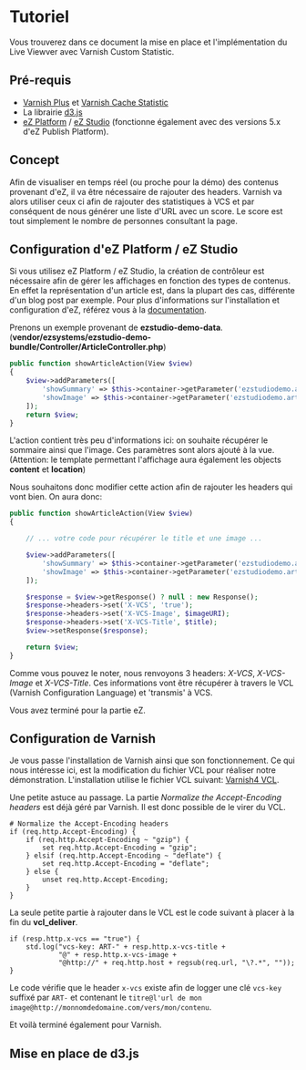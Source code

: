 Tutoriel
========

Vous trouverez dans ce document la mise en place et l'implémentation du Live Viewver
avec Varnish Custom Statistic.

Pré-requis
---------

* [Varnish Plus](https://www.varnish-software.com/products/varnish-plus) et [Varnish Cache Statistic](https://www.varnish-software.com/plus/varnish-custom-statistics)
* La librairie [d3.js](https://d3js.org/)
* [eZ Platform](http://ezplatform.com/) / [eZ Studio](http://ezstudio.com/) (fonctionne également avec des versions 5.x d'eZ Publish Platform).

Concept
-------

Afin de visualiser en temps réel (ou proche pour la démo) des contenus provenant d'eZ, il va être nécessaire de rajouter des headers. Varnish va alors utiliser ceux ci afin de rajouter des statistiques à VCS et par conséquent de nous générer une liste d'URL avec un score. Le score est tout simplement le nombre de personnes consultant la page.

Configuration d'eZ Platform / eZ Studio
---------------------------------------

Si vous utilisez eZ Platform / eZ Studio, la création de contrôleur est nécessaire afin de gérer les affichages en fonction des types de contenus. En effet la représentation d'un article est, dans la plupart des cas, différente d'un blog post par exemple.
Pour plus d'informations sur l'installation et configuration d'eZ, référez vous à la [documentation](https://doc.ez.no/display/TECHDOC/Beginner+Tutorial).

Prenons un exemple provenant de **ezstudio-demo-data**. (**vendor/ezsystems/ezstudio-demo-bundle/Controller/ArticleController.php**)

```php
public function showArticleAction(View $view)
{
    $view->addParameters([
        'showSummary' => $this->container->getParameter('ezstudiodemo.article.full_view.show_summary'),
        'showImage' => $this->container->getParameter('ezstudiodemo.article.full_view.show_image'),
    ]);
    return $view;
}
```

L'action contient très peu d'informations ici: on souhaite récupérer le sommaire ainsi que l'image. Ces paramètres sont alors ajouté à la vue. (Attention: le template permettant l'affichage aura également les objects **content** et **location**)

Nous souhaitons donc modifier cette action afin de rajouter les headers qui vont bien. On aura donc:

```php
public function showArticleAction(View $view)
{

    // ... votre code pour récupérer le title et une image ...

    $view->addParameters([
        'showSummary' => $this->container->getParameter('ezstudiodemo.article.full_view.show_summary'),
        'showImage' => $this->container->getParameter('ezstudiodemo.article.full_view.show_image'),
    ]);

    $response = $view->getResponse() ? null : new Response();
    $response->headers->set('X-VCS', 'true');
    $response->headers->set('X-VCS-Image', $imageURI);
    $response->headers->set('X-VCS-Title', $title);
    $view->setResponse($response);

    return $view;
}
```

Comme vous pouvez le noter, nous renvoyons 3 headers: *X-VCS*, *X-VCS-Image* et *X-VCS-Title*. Ces informations vont être récupérer à travers le VCL (Varnish Configuration Language) et 'transmis' à VCS.

Vous avez terminé pour la partie eZ.

Configuration de Varnish
------------------------

Je vous passe l'installation de Varnish ainsi que son fonctionnement. Ce qui nous intéresse ici, est la modification du fichier VCL pour réaliser notre démonstration. L'installation utilise le fichier VCL suivant: [Varnish4 VCL](https://github.com/ezsystems/ezplatform/blob/master/doc/varnish/vcl/varnish4.vcl).

Une petite astuce au passage. La partie *Normalize the Accept-Encoding headers* est déjà géré par Varnish. Il est donc possible de le virer du VCL.

```
# Normalize the Accept-Encoding headers
if (req.http.Accept-Encoding) {
    if (req.http.Accept-Encoding ~ "gzip") {
        set req.http.Accept-Encoding = "gzip";
    } elsif (req.http.Accept-Encoding ~ "deflate") {
        set req.http.Accept-Encoding = "deflate";
    } else {
        unset req.http.Accept-Encoding;
    }
}
```

La seule petite partie à rajouter dans le VCL est le code suivant à placer à la fin du **vcl_deliver**.

```
if (resp.http.x-vcs == "true") {
    std.log("vcs-key: ART-" + resp.http.x-vcs-title +
            "@" + resp.http.x-vcs-image +
            "@http://" + req.http.host + regsub(req.url, "\?.*", ""));
}
```

Le code vérifie que le header ```x-vcs``` existe afin de logger une clé ```vcs-key``` suffixé par ```ART-``` et contenant le ```titre@l'url de mon image@http://monnomdedomaine.com/vers/mon/contenu```.

Et voilà terminé également pour Varnish.

Mise en place de d3.js
----------------------
